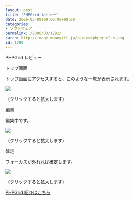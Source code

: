 ```yaml
---
layout: post
title: "PHPGrid レビュー"
date: 2006-03-09T09:00:00+09:00
categories:
- ソフトウェア
permalink: /2006/03/1292/
catch: http://image.moongift.jp/review/phpgrid2.s.png
id: 1290
---
```

PHPGrid レビュー  
<!--more-->

トップ画面

  

トップ画面にアクセスすると、このような一覧が表示されます。

  

[![](http://image.moongift.jp/review/phpgrid1.s.png)](http://image.moongift.jp/review/phpgrid1.png)  
  
（クリックすると拡大します)

  

編集

  

編集中です。

  

[![](http://image.moongift.jp/review/phpgrid2.s.png)](http://image.moongift.jp/review/phpgrid2.png)  
  
（クリックすると拡大します)

  

確定

  

フォーカスが外れれば確定します。

  

[![](http://image.moongift.jp/review/phpgrid3.s.png)](http://image.moongift.jp/review/phpgrid3.png)  
  
（クリックすると拡大します)

  

[PHPGrid 紹介はこちら](http://fw.moongift.jp/intro/i-1281.html)

